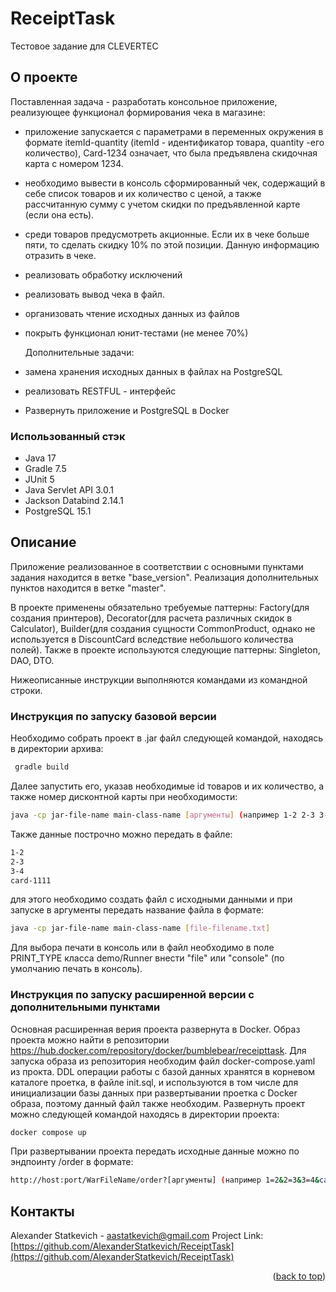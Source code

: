 # ReceiptTask

Тестовое задание для CLEVERTEC

## О проекте

Поставленная задача - разработать консольное приложение, реализующее функционал формирования чека в магазине:

* приложение запускается с параметрами в переменных окружения в формате itemId-quantity (itemId - идентификатор товара,
  quantity -его количество), Card-1234 означает, что была предъявлена скидочная карта с номером 1234.
* необходимо вывести в консоль сформированный чек, содержащий в себе список товаров и их количество с ценой, а также
  рассчитанную сумму с учетом скидки по предъявленной карте (если она есть).
* среди товаров предусмотреть акционные. Если их в чеке больше пяти, то сделать скидку 10% по этой позиции. Данную
  информацию отразить в чеке.
* реализовать обработку исключений
* реализовать вывод чека в файл.
* организовать чтение исходных данных из файлов
* покрыть функционал юнит-тестами (не менее 70%)

  Дополнительные задачи:
* замена хранения исходных данных в файлах на PostgreSQL
* реализовать RESTFUL - интерфейс
* Развернуть приложение и PostgreSQL в Docker

### Использованный стэк

* Java 17
* Gradle 7.5
* JUnit 5
* Java Servlet API 3.0.1
* Jackson Databind 2.14.1
* PostgreSQL 15.1

## Описание

Приложение реализованное в соответствии с основными пунктами задания находится в ветке "base_version". Реализация
дополнительных пунктов находится в ветке "master".

В проекте применены обязательно требуемые паттерны: Factory(для создания принтеров), Decorator(для расчета различных
скидок в Calculator), Builder(для создания сущности CommonProduct, однако не используется в DiscountCard вследствие
небольшого количества полей). Также в проекте используются следующие паттерны: Singleton, DAO, DTO.

Нижеописанные инструкции выполняются командами из командной строки.

### Инструкция по запуску базовой версии

Необходимо собрать проект в .jar файл следующей командой, находясь в директории архива:

 ```sh
  gradle build
  ```

Далее запустить его, указав необходимые id товаров и их количество, а также номер дисконтной карты при необходимости:

  ```sh
java -cp jar-file-name main-class-name [аргументы] (например 1-2 2-3 3-4 card-1111) 
  ```

Также данные построчно можно передать в файле:

 ```sh
1-2
2-3
3-4
card-1111
  ```

для этого необходимо создать файл с исходными данными и при запуске в аргументы передать название файла в формате:

 ```sh
java -cp jar-file-name main-class-name [file-filename.txt]
  ```

Для выбора печати в консоль или в файл необходимо в поле PRINT_TYPE класса demo/Runner внести "file" или "console" (по
умолчанию печать в консоль).

### Инструкция по запуску расширенной версии с дополнительными пунктами

Основная расширенная верия проекта развернута в Docker. Образ проекта можно найти в
репозитории https://hub.docker.com/repository/docker/bumblebear/receipttask.
Для запуска образа из репозитория необходим файл docker-compose.yaml из прокта. DDL операции работы с базой данных
хранятся в корневом каталоге проетка, в файле init.sql, и используются в том числе для инициализации базы данных при
развертывании проетка с Docker образа, поэтому данный файл также необходим. Развернуть проект можно следующей командой
находясь в директории проекта:

 ```sh
docker compose up
  ```

При развертывании проекта передать исходные данные можно по эндпоинту /order в формате:

 ```sh
 http://host:port/WarFileName/order?[аргументы] (например 1=2&2=3&3=4&card=1234).
  ```

## Контакты

Alexander Statkevich - aastatkevich@gmail.com
Project Link: [https://github.com/AlexanderStatkevich/ReceiptTask](https://github.com/AlexanderStatkevich/ReceiptTask)

<p align="right">(<a href="#readme-top">back to top</a>)</p>
